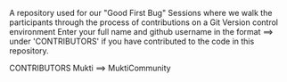 A repository used for our "Good First Bug" Sessions where we walk the participants through the process of contributions on a Git Version control environment 
Enter your full name and github username in the format <name> ==> <username> under 'CONTRIBUTORS' if you have contributed to the code in this repository.

CONTRIBUTORS
Mukti ==> MuktiCommunity

